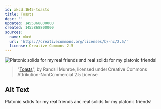 ```yaml
---
id: xkcd.1645-toasts
title: Toasts
desc: ''
updated: 1455868800000
created: 1455868800000
sources:
  name: xkcd
  url: 'https://creativecommons.org/licenses/by-nc/2.5/'
  license: Creative Commons 2.5
---
```

![Platonic solids for my real friends and real solids for my platonic friends!](https://imgs.xkcd.com/comics/toasts.png)
> "[Toasts](https://xkcd.com/1645/)", by Randall Munroe, licensed under Creative Commons Attribution-NonCommercial 2.5 License

## Alt Text
Platonic solids for my real friends and real solids for my platonic friends!
